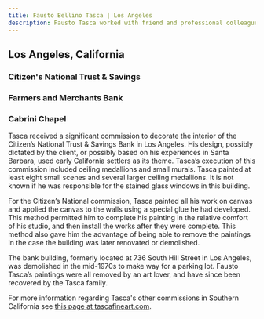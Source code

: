 ```yaml
---
title: Fausto Bellino Tasca | Los Angeles
description: Fausto Tasca worked with friend and professional colleague, Carlo Wostry, at Saint Andrew’s Church in Pasadena, California.
---
```

## Los Angeles, California

### Citizen's National Trust & Savings
### Farmers and Merchants Bank
### Cabrini Chapel

Tasca received a significant commission to decorate the interior of the Citizen’s National Trust & Savings Bank in Los Angeles. His design, possibly dictated by the client, or possibly based on his experiences in Santa Barbara, used early California settlers as its theme. Tasca’s execution of this commission included ceiling medallions and small murals. Tasca painted at least eight small scenes and several larger ceiling medallions. It is not known if he was responsible for the stained glass windows in this building.

For the Citizen’s National commission, Tasca painted all his work on canvas and applied the canvas to the walls using a special glue he had developed. This method permitted him to complete his painting in the relative comfort of his studio, and then install the works after they were complete. This method also gave him the advantage of being able to remove the paintings in the case the building was later renovated or demolished.

The bank building, formerly located at 736 South Hill Street in Los Angeles, was demolished in the mid-1970s to make way for a parking lot. Fausto Tasca’s paintings were all removed by an art lover, and have since been recovered by the Tasca family.

For more information regarding Tasca's other commissions in Southern California see <a href="http://www.tascafineart.com/https/sandra-tasca-r04psquarespacecom/config/pages" target="_blank">this page at tascafineart.com</a>.
